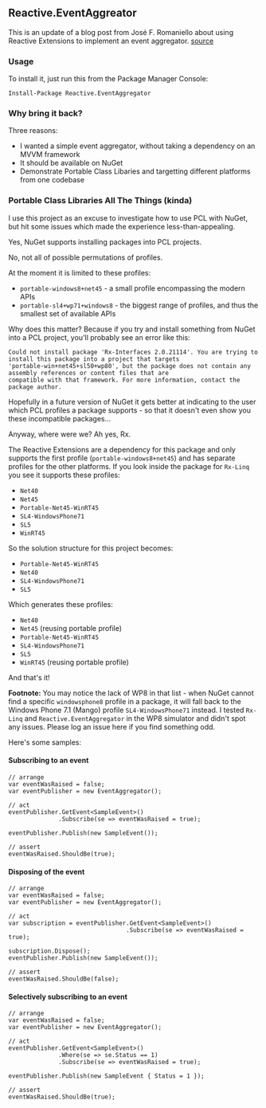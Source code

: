 ## Reactive.EventAggreator

This is an update of a blog post from José F. Romaniello about using Reactive Extensions to implement an event aggregator. [source](http://joseoncode.com/2010/04/29/event-aggregator-with-reactive-extensions/)

### Usage

To install it, just run this from the Package Manager Console:

    Install-Package Reactive.EventAggregator

### Why bring it back?

Three reasons:

 - I wanted a simple event aggregator, without taking a dependency on an MVVM framework
 - It should be available on NuGet
 - Demonstrate Portable Class Libaries and targetting different platforms from one codebase

### Portable Class Libraries All The Things (kinda)

I use this project as an excuse to investigate how to use PCL with NuGet, but hit some issues which made the experience less-than-appealing.

Yes, NuGet supports installing packages into PCL projects. 

No, not all of possible permutations of profiles.

At the moment it is limited to these profiles:

 - `portable-windows8+net45` - a small profile encompassing  the modern APIs
 - `portable-sl4+wp71+windows8` - the biggest range of profiles, and thus the smallest set of available APIs

Why does this matter? Because if you try and install something from NuGet into a PCL project, you'll probably see an error like this:

    Could not install package 'Rx-Interfaces 2.0.21114'. You are trying to install this package into a project that targets 
    'portable-win+net45+sl50+wp80', but the package does not contain any assembly references or content files that are 
    compatible with that framework. For more information, contact the package author.

Hopefully in a future version of NuGet it gets better at indicating to the user which PCL profiles a package supports - so that it doesn't even show you these incompatible packages...

Anyway, where were we? Ah yes, Rx. 

The Reactive Extensions are a dependency for this package and only supports the first profile (`portable-windows8+net45`) and has separate profiles for the other platforms. If you look inside the package for `Rx-Linq` you see it supports these profiles:

 - `Net40`
 - `Net45`
 - `Portable-Net45-WinRT45`
 - `SL4-WindowsPhone71`
 - `SL5`
 - `WinRT45`

So the solution structure for this project becomes:

 - `Portable-Net45-WinRT45`
 - `Net40`
 - `SL4-WindowsPhone71`
 - `SL5`

Which generates these profiles:

 - `Net40`
 - `Net45` (reusing portable profile)
 - `Portable-Net45-WinRT45`
 - `SL4-WindowsPhone71`
 - `SL5`
 - `WinRT45` (reusing portable profile)

And that's it!

**Footnote:** You may notice the lack of WP8 in that list - when NuGet cannot find a specific `windowsphone8` profile in a package, it will fall back to the Windows Phone 7.1 (Mango) profile `SL4-WindowsPhone71` instead. I tested `Rx-Linq` and `Reactive.EventAggregator` in the WP8 simulator and didn't spot any issues. Please log an issue here if you find something odd.

Here's some samples:

#### Subscribing to an event

    // arrange
    var eventWasRaised = false;
    var eventPublisher = new EventAggregator();

    // act
    eventPublisher.GetEvent<SampleEvent>()
                  .Subscribe(se => eventWasRaised = true);

    eventPublisher.Publish(new SampleEvent());
    
    // assert
    eventWasRaised.ShouldBe(true);

#### Disposing of the event

	// arrange
    var eventWasRaised = false;
    var eventPublisher = new EventAggregator();

    // act
    var subscription = eventPublisher.GetEvent<SampleEvent>()
                                     .Subscribe(se => eventWasRaised = true);

    subscription.Dispose();
    eventPublisher.Publish(new SampleEvent());

    // assert
    eventWasRaised.ShouldBe(false);

#### Selectively subscribing to an event

    // arrange
    var eventWasRaised = false;
    var eventPublisher = new EventAggregator();

    // act
    eventPublisher.GetEvent<SampleEvent>()
                  .Where(se => se.Status == 1)
                  .Subscribe(se => eventWasRaised = true);

    eventPublisher.Publish(new SampleEvent { Status = 1 });

    // assert
    eventWasRaised.ShouldBe(true);
